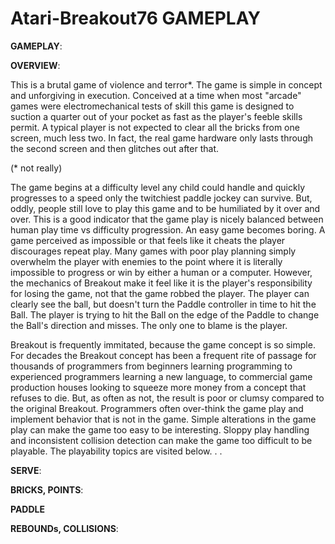 # Atari-Breakout76 GAMEPLAY

**GAMEPLAY**:

**OVERVIEW**:

This is a brutal game of violence and terror*.  The game is simple in concept and unforgiving in execution.  Conceived at a time when most "arcade" games were electromechanical tests of skill this game is designed to suction a quarter out of your pocket as fast as the player's feeble skills permit.  A typical player is not expected to clear all the bricks from one screen, much less two. In fact, the real game hardware only lasts through the second screen and then glitches out after that.

(* not really)

The game begins at a difficulty level any child could handle and quickly progresses to a speed only the twitchiest paddle jockey can survive.  But, oddly, people still love to play this game and to be humiliated by it over and over.  This is a good indicator that the game play is nicely balanced between human play time vs difficulty progression.  An easy game becomes boring.  A game perceived as impossible or that feels like it cheats the player discourages repeat play.  Many games with poor play planning simply overwhelm the player with enemies to the point where it is literally impossible to progress or win by either a human or a computer.  However, the mechanics of Breakout make it feel like it is the player's responsibility for losing the game, not that the game robbed the player.  The player can clearly see the ball, but doesn't turn the Paddle controller in time to hit the Ball.  The player is trying to hit the Ball on the edge of the Paddle to change the Ball's direction and misses.  The only one to blame is the player.

Breakout is frequently immitated, because the game concept is so simple.  For decades the Breakout concept has been a frequent rite of passage for thousands of programmers from beginners learning programming to experienced programmers learning a new language, to commercial game production houses looking to squeeze more money from a concept that refuses to die.  But, as often as not, the result is poor or clumsy compared to the original Breakout.  Programmers often over-think the game play and implement behavior that is not in the game.  Simple alterations in the game play can make the game too easy to be interesting.  Sloppy play handling and inconsistent collision detection can make the game too difficult to be playable.  The playability topics are visited below. . .  




**SERVE**:


**BRICKS, POINTS**:


**PADDLE**


**REBOUNDs, COLLISIONS**:

